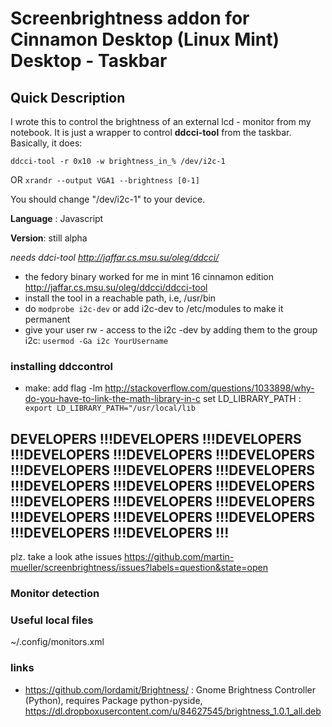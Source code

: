 # Screenbrightness addon for Cinnamon Desktop (Linux Mint) Desktop - Taskbar
## Quick Description
I wrote this to control the brightness of an external lcd - monitor from my notebook.
It is just a wrapper to control __ddcci-tool__ from the taskbar.
Basically, it does:

````ddcci-tool -r 0x10 -w brightness_in_% /dev/i2c-1````

OR 
````xrandr --output VGA1 --brightness [0-1]````

You should change "/dev/i2c-1" to your device.

__Language__ : Javascript

__Version__: still alpha

_needs ddci-tool <http://jaffar.cs.msu.su/oleg/ddcci/>_
* the fedory binary worked for me in mint 16 cinnamon edition <http://jaffar.cs.msu.su/oleg/ddcci/ddcci-tool>
* install the tool in a reachable path, i.e, /usr/bin
* do ````modprobe i2c-dev````
or add i2c-dev to /etc/modules to make it permanent
* give your user rw - access to the i2c -dev by adding them to the group i2c:
	````usermod -Ga i2c YourUsername````



### installing ddccontrol
* make: add flag -lm
 <http://stackoverflow.com/questions/1033898/why-do-you-have-to-link-the-math-library-in-c> 
set LD_LIBRARY_PATH : ```` export LD_LIBRARY_PATH="/usr/local/lib````


## DEVELOPERS !!!DEVELOPERS !!!DEVELOPERS !!!DEVELOPERS !!!DEVELOPERS !!!DEVELOPERS !!!DEVELOPERS !!!DEVELOPERS !!!DEVELOPERS !!!DEVELOPERS !!!DEVELOPERS !!!DEVELOPERS !!!DEVELOPERS !!!DEVELOPERS !!!DEVELOPERS !!!DEVELOPERS !!!DEVELOPERS !!!DEVELOPERS !!!DEVELOPERS !!!DEVELOPERS !!!
plz. take a look athe issues
<https://github.com/martin-mueller/screenbrightness/issues?labels=question&state=open>

### Monitor detection 

### Useful local files
~/.config/monitors.xml

### links
* <https://github.com/lordamit/Brightness/> : Gnome Brightness Controller (Python), requires Package python-pyside, 
  <https://dl.dropboxusercontent.com/u/84627545/brightness_1.0.1_all.deb>